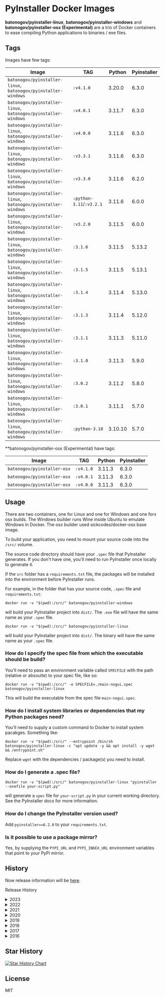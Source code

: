 # PyInstaller Docker Images

**batonogov/pyinstaller-linux**, **batonogov/pyinstaller-windows** and **batonogov/pyinstaller-osx (Experimental)**
are a trio of Docker containers to ease compiling Python applications to binaries / exe files.

## Tags

Images have few tags:

| Image                                                          | TAG                      | Python  | Pyinstaller |
| -------------------------------------------------------------- | ------------------------ | ------- | ----------- |
| `batonogov/pyinstaller-linux`, `batonogov/pyinstaller-windows` | `:v4.1.0`                | 3.20.0  | 6.3.0       |
| `batonogov/pyinstaller-linux`, `batonogov/pyinstaller-windows` | `:v4.0.1`                | 3.11.7  | 6.3.0       |
| `batonogov/pyinstaller-linux`, `batonogov/pyinstaller-windows` | `:v4.0.0`                | 3.11.6  | 6.3.0       |
| `batonogov/pyinstaller-linux`, `batonogov/pyinstaller-windows` | `:v3.3.1`                | 3.11.6  | 6.3.0       |
| `batonogov/pyinstaller-linux`, `batonogov/pyinstaller-windows` | `:v3.3.0`                | 3.11.6  | 6.2.0       |
| `batonogov/pyinstaller-linux`, `batonogov/pyinstaller-windows` | `:python-3.11`/`:v3.2.1` | 3.11.6  | 6.0.0       |
| `batonogov/pyinstaller-linux`, `batonogov/pyinstaller-windows` | `:v3.2.0`                | 3.11.5  | 6.0.0       |
| `batonogov/pyinstaller-linux`, `batonogov/pyinstaller-windows` | `:3.1.6`                 | 3.11.5  | 5.13.2      |
| `batonogov/pyinstaller-linux`, `batonogov/pyinstaller-windows` | `:3.1.5`                 | 3.11.5  | 5.13.1      |
| `batonogov/pyinstaller-linux`, `batonogov/pyinstaller-windows` | `:3.1.4`                 | 3.11.4  | 5.13.0      |
| `batonogov/pyinstaller-linux`, `batonogov/pyinstaller-windows` | `:3.1.3`                 | 3.11.4  | 5.12.0      |
| `batonogov/pyinstaller-linux`, `batonogov/pyinstaller-windows` | `:3.1.1`                 | 3.11.3  | 5.11.0      |
| `batonogov/pyinstaller-linux`, `batonogov/pyinstaller-windows` | `:3.1.0`                 | 3.11.3  | 5.9.0       |
| `batonogov/pyinstaller-linux`, `batonogov/pyinstaller-windows` | `:3.0.2`                 | 3.11.2  | 5.8.0       |
| `batonogov/pyinstaller-linux`, `batonogov/pyinstaller-windows` | `:3.0.1`                 | 3.11.1  | 5.7.0       |
| `batonogov/pyinstaller-linux`, `batonogov/pyinstaller-windows` | `:python-3.10`           | 3.10.10 | 5.7.0       |

**batonogov/pyinstaller-osx (Experimental) have tags:

| Image                       | TAG       | Python  | Pyinstaller |
| --------------------------- | --------- | ------- | ----------- |
| `batonogov/pyinstaller-osx` | `:v4.1.0` | 3.11.3  | 6.3.0       |
| `batonogov/pyinstaller-osx` | `:v4.0.1` | 3.11.3  | 6.3.0       |
| `batonogov/pyinstaller-osx` | `:v4.0.0` | 3.11.3  | 6.3.0       |

## Usage

There are two containers, one for Linux and one for Windows and one forx osx builds.
The Windows builder runs Wine inside Ubuntu to emulate Windows in Docker.
The osx builder used sickcodes/docker-osx base image.

To build your application, you need to mount your source code into the `/src/` volume.

The source code directory should have your `.spec` file that PyInstaller generates. If you don't have one, you'll need to run PyInstaller once locally to generate it.

If the `src` folder has a `requirements.txt` file, the packages will be installed into the environment before PyInstaller runs.

For example, in the folder that has your source code, `.spec` file and `requirements.txt`:

```console
docker run -v "$(pwd):/src/" batonogov/pyinstaller-windows
```

will build your PyInstaller project into `dist/`. The `.exe` file will have the same name as your `.spec` file.

```console
docker run -v "$(pwd):/src/" batonogov/pyinstaller-linux
```

will build your PyInstaller project into `dist/`. The binary will have the same name as your `.spec` file.
### How do I specify the spec file from which the executable should be build?

You'll need to pass an environment variable called `SPECFILE` with the path (relative or absoulte) to your spec file, like so:

```console
docker run -v "$(pwd):/src/" -e SPECFILE=./main-nogui.spec batonogov/pyinstaller-linux
```

This will build the executable from the spec file `main-nogui.spec`.

### How do I install system libraries or dependencies that my Python packages need?

You'll need to supply a custom command to Docker to install system pacakges. Something like:

```console
docker run -v "$(pwd):/src/" --entrypoint /bin/sh batonogov/pyinstaller-linux -c "apt update -y && apt install -y wget && /entrypoint.sh"
```

Replace `wget` with the dependencies / package(s) you need to install.

### How do I generate a .spec file?

`docker run -v "$(pwd):/src/" batonogov/pyinstaller-linux "pyinstaller --onefile your-script.py"`

will generate a `spec` file for `your-script.py` in your current working directory. See the PyInstaller docs for more information.

### How do I change the PyInstaller version used?

Add `pyinstaller==6.2.0` to your `requirements.txt`.

### Is it possible to use a package mirror?

Yes, by supplying the `PYPI_URL` and `PYPI_INDEX_URL` environment variables that point to your PyPi mirror.

## History

Now release information will be [here](https://github.com/batonogov/docker-pyinstaller/releases).

Release History

<details>
  <summary>2023</summary>

### [3.1.0] - 08.04.2023

- Linux container now uses Python base image
- Updated Pyintaller 5.8.0 -> 5.9.0
- Updated Python 3.11.2 -> 3.11.3

#### [3.0.2] - 13.02.2023

- Updated Python 3.11.1 -> 3.11.2
- Updated Ubuntu 20.04 -> 22.04 for windows
- Updated Pyintaller 5.7.0 -> 5.8.0

#### [3.0.1] - 24.01.2023

- New GitHub CI
- Added arm64 architecture in linux images

#### [3.0.0] - 01.01.2023

- Semver now
- Updated Pyintaller 5.5.0 -> 5.7.0
- Updated Python 3.10.8 -> 3.11.1

</details>

<details>
  <summary>2022</summary>

#### [2.9] - 2022-10-21

- Python is compiled from sources
- Updated GitHub Actions (testing the image before push)
- Removed OpenSSL
- Updated Python 3.10.6 -> 3.10.8
- Updated Pyintaller 5.3.0 -> 5.5.0
- Optimized Dockerfiles

#### [2.8] - 2022-08-11

- Updated OpenSSL 1.1.1p -> 1.1.1q
- Updated Pyinstaler 5.2.0 -> 5.3.0
- Updated Python 3.10.5 -> 3.10.6

#### [2.7] - 2022-07-10

- Updated Python 3.10.4 -> 3.10.5
- Updated OpenSSL 1.1.1o -> 1.1.1p
- Updated Pyinstaler 5.1.0 -> 5.2.0

#### [2.6] - 2022-05-18

- Updated Pyinstaler 4.10 -> 5.1.0
- Updated OpenSSL 1.1.1n -> 1.1.1o

#### [2.5] - 2022-04-15

- Updated Ubuntu 20.04 -> 22.04 for amd64
- Updated Python 3.10.1 -> 3.10.4
- Updated Pyinstaler 4.7.0 -> 4.10
- Updated OpenSSL 1.1.1m -> 1.1.1n

</details>

<details>
  <summary>2021</summary>

#### [2.4] - 2021-12-23

- Updated Python 3.10.0 -> 3.10.1
- Updated OpenSSL 1.1.1l -> 1.1.1m

#### [2.3] - 2021-11-14

- Updated Python 3.9.7 -> 3.10.0
- Updated Pyinstaler 4.5.1 -> 4.7.0

#### [2.2] - 2021-10-16

- Updated Ubuntu 12.04 -> 20.04 for amd64
- Updated openssl 1.0.2u -> 1.1.1l for amd64
- Deleted Python 2 Dockerfiles
- Deleted 32 bit Dockerfiles

#### [2.1] - 2021-09-24

- Updated Ubuntu 16.04 -> 20.04 for win64 and win32
- Updated PyInstaller 4.2 -> 4.5.1
- Updated Python 3.9.5 -> 3.9.7

#### [2.0] - 2021-03-11

- Drop support for Python 2.7
- Updated Python 3 to version 3.9
- Updated PyInstaller to version 4.2

</details>

<details>
  <summary>2020</summary>

#### [1.9] - 2020-01-14

- Added a 32bit package, thank you @danielguardicore
- Updated PyInstaller to version 3.6

</details>

<details>
  <summary>2019</summary>

#### [1.8] - 2019-01-15

- Build using an older version of glibc to improve compatibility, thank you @itouch5000
- Updated PyInstaller to version 3.4

</details>

<details>
  <summary>2018</summary>

#### [1.7] - 2018-10-02

Bumped Python version to 3.6 on Linux, thank you @itouch5000

</details>

<details>
  <summary>2017</summary>

#### [1.6] - 2017-11-06

Added Python 3.6 on Windows, thanks to @jameshilliard

#### [1.5] - 2017-09-29

Changed the default PyInstaller version to 3.3

#### [1.4] - 2017-01-26

Fixed bug with concatenated commands in entrypoint arguments, thanks to @alph4

#### [1.3] - 2017-01-23

Upgraded PyInstaller to version 3.2.1.
Thanks to @bmustiata for contributing:

- Custom PyPi URLs
- No longer need to supply a requirements.txt file if your project doesn't need it
- PyInstaller can be called directly, for e.g to generate a spec file

</details>

<details>
  <summary>2016</summary>

#### [1.2] - 2016-12-13

Added Python 3.5 on Windows, thanks (again) to @bmustiata

#### [1.1] - 2016-12-13

Added Python 3.4 on Windows, thanks to @bmustiata

#### [1.0] - 2016-08-26

First release, works.

</details>

## Star History

[![Star History Chart](https://api.star-history.com/svg?repos=batonogov/docker-pyinstaller&type=Date)](https://star-history.com/#batonogov/docker-pyinstaller&Date)

## License

MIT
